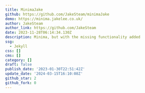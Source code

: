 ```yaml
---
title: MinimaJake
github: https://github.com/JakeSteam/minimaJake
demo: https://minima.jakelee.co.uk/
author: JakeSteam
author_link: https://github.com/JakeSteam
date: 2023-11-28T06:14:34.130Z
description: Minima, but with the missing functionality added
ssg:
  - Jekyll
css: []
cms: []
category: []
draft: false
publish_date: '2023-01-30T22:51:42Z'
update_date: '2024-03-15T16:10:08Z'
github_star: 2
github_fork: 0
---
```

